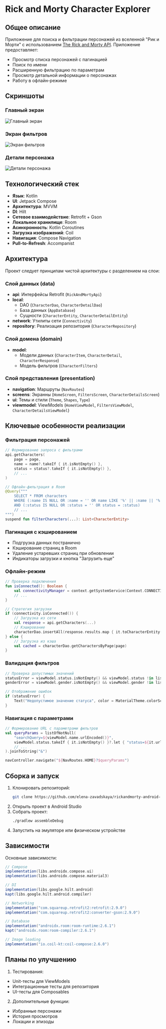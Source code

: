 # Rick and Morty Character Explorer

## Общее описание
Приложение для поиска и фильтрации персонажей из вселенной "Рик и Морти" с использованием [The Rick and Morty API](https://rickandmortyapi.com). Приложение предоставляет:

- Просмотр списка персонажей с пагинацией
- Поиск по имени
- Расширенную фильтрацию по параметрам
- Просмотр детальной информации о персонажах
- Работу в офлайн-режиме

## Скриншоты

### Главный экран
![Главный экран](docs/screenshots/home_screen.jpg)

### Экран фильтров
![Экран фильтров](docs/screenshots/filters_screen.jpg)

### Детали персонажа
![Детали персонажа](docs/screenshots/character_details.jpg)

## Технологический стек
- **Язык**: Kotlin
- **UI**: Jetpack Compose
- **Архитектура**: MVVM
- **DI**: Hilt
- **Сетевое взаимодействие**: Retrofit + Gson
- **Локальное хранилище**: Room
- **Асинхронность**: Kotlin Coroutines
- **Загрузка изображений**: Coil
- **Навигация**: Compose Navigation
- **Pull-to-Refresh**: Accompanist

## Архитектура
Проект следует принципам чистой архитектуры с разделением на слои:

### Слой данных (data)
- **api**: Интерфейсы Retrofit (`RickAndMortyApi`)
- **local**: 
  - DAO (`CharacterDao`, `CharacterDetailDao`)
  - База данных (`AppDatabase`)
  - Сущности (`CharacterEntity`, `CharacterDetailEntity`)
- **network**: Утилиты сети (`Connectivity`)
- **repository**: Реализация репозитория (`CharacterRepository`)

### Слой домена (domain)
- **model**: 
  - Модели данных (`CharacterItem`, `CharacterDetail`, `CharacterResponse`)
  - Модель фильтров (`CharacterFilters`)

### Слой представления (presentation)
- **navigation**: Маршруты (`NavRoutes`)
- **screens**: Экранны (`HomeScreen`, `FiltersScreen`, `CharacterDetailsScreen`)
- **ui**: Темы и стили (`Theme`, `Shapes`, `Type`)
- **viewmodel**: ViewModels (`HomeViewModel`, `FiltersViewModel`, `CharacterDetailsViewModel`)

## Ключевые особенности реализации

### Фильтрация персонажей
```kotlin
// Формирование запроса с фильтрами
api.getCharacters(
    page = page,
    name = name?.takeIf { it.isNotEmpty() },
    status = status?.takeIf { it.isNotEmpty() },
    // ...
)

// Офлайн-фильтрация в Room
@Query("""
    SELECT * FROM characters 
    WHERE (:name IS NULL OR :name = '' OR name LIKE '%' || :name || '%')
    AND (:status IS NULL OR :status = '' OR status = :status)
    // ...
""")
suspend fun filterCharacters(...): List<CharacterEntity>
```

### Пагинация с кэшированием
- Подгрузка данных постранично
- Кэширование страниц в Room
- Удаление устаревших страниц при обновлении
- Индикаторы загрузки и кнопка "Загрузить еще"

### Офлайн-режим
```kotlin
// Проверка подключения
fun isConnected(): Boolean {
    val connectivityManager = context.getSystemService(Context.CONNECTIVITY_SERVICE) as ConnectivityManager
    // ...
}

// Стратегия загрузки
if (connectivity.isConnected()) {
    // Загрузка из сети
    val response = api.getCharacters(...)
    // Кэширование
    characterDao.insertAll(response.results.map { it.toCharacterEntity(page) })
} else {
    // Загрузка из кэша
    val cached = characterDao.getCharactersByPage(page)
}
```

### Валидация фильтров
```kotlin
// Проверка допустимых значений
statusError = viewModel.status.isNotEmpty() && viewModel.status !in listOf("Alive", "Dead", "Unknown")
genderError = viewModel.gender.isNotEmpty() && viewModel.gender !in listOf("Female", "Male", "Genderless", "Unknown")

// Отображение ошибок
if (statusError) {
    Text("Недопустимое значение статуса", color = MaterialTheme.colorScheme.error)
}
```

### Навигация с параметрами
```kotlin
// Формирование URL с параметрами фильтров
val queryParams = listOfNotNull(
    "searchQuery=${viewModel.name.urlEncoded()}",
    viewModel.status.takeIf { it.isNotEmpty() }?.let { "status=${it.urlEncoded()}" },
    // ...
).joinToString("&")

navController.navigate("${NavRoutes.HOME}?$queryParams")
```

## Сборка и запуск
1. Клонировать репозиторий:
   ```bash
   git clone https://github.com/elena-zavadskaya/rickandmorty-android-app.git
   ```
3. Открыть проект в Android Studio
4. Собрать проект:
   ```bash
   ./gradlew assembleDebug
   ```
6. Запустить на эмуляторе или физическом устройстве

## Зависимости
Основные зависимости:
```gradle
// Compose
implementation(libs.androidx.compose.ui)
implementation(libs.androidx.compose.material3)

// DI
implementation(libs.google.hilt.android)
kapt(libs.google.hilt.android.compiler)

// Networking
implementation("com.squareup.retrofit2:retrofit:2.9.0")
implementation("com.squareup.retrofit2:converter-gson:2.9.0")

// Database
implementation("androidx.room:room-runtime:2.6.1")
kapt("androidx.room:room-compiler:2.6.1")

// Image loading
implementation("io.coil-kt:coil-compose:2.6.0")
```
## Планы по улучшению
1. Тестирования:
  - Unit-тесты для ViewModels
  - Интеграционные тесты для репозитория
  - UI-тесты для Composables
2. Дополнительные функции:
  - Избранные персонажи
  - История просмотров
  - Локации и эпизоды
